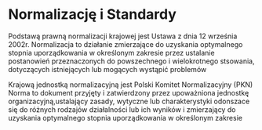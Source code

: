 # Normalizację i Standardy
Podstawą prawną normalizacji krajowej jest Ustawa z dnia 12 września 2002r.
Normalizacja to działanie zmierzające do uzyskania optymalnego stopnia uporządkowania w określonym zakresie przez ustalanie postanowień przeznaczonych do powszechnego i wielokrotnego stsowania, dotyczących istniejących lub mogących wystąpić problemów

Krajową jednostką normalizacyjną jest Polski Komitet Normalizacyjny (PKN)
Norma to dokument przyjęty i zatwierdzony przez upoważniona jednostkę organizacyjną,ustalający zasady, wytyczne lub charakterystyki odonszace się do różnych rodzajów działalności lub ich wyników i zmierzający do uzyskania optymalnego stopnia uporządkowania w określonym zakresie